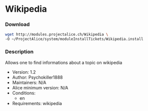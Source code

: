 # Wikipedia

### Download
```bash
wget http://modules.projectalice.ch/Wikipedia \
-O ~/ProjectAlice/system/moduleInstallTickets/Wikipedia.install
```

### Description
Allows one to find informations about a topic on wikipedia

- Version: 1.2
- Author: Psychokiller1888
- Maintainers: N/A
- Alice minimum version: N/A
- Conditions:
  - en
- Requirements: wikipedia
